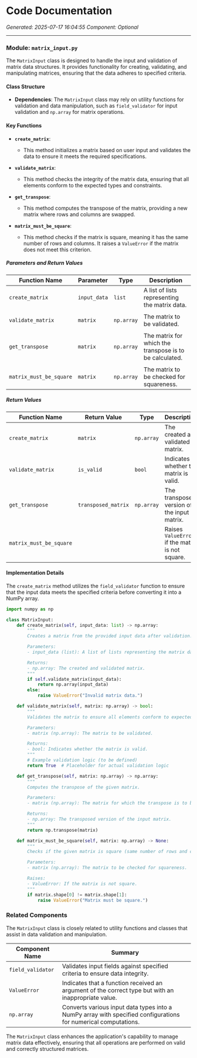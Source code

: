# Code Documentation

*Generated: 2025-07-17 16:04:55*
*Component: Optional*

---

### Module: `matrix_input.py`

The `MatrixInput` class is designed to handle the input and validation of matrix data structures. It provides functionality for creating, validating, and manipulating matrices, ensuring that the data adheres to specified criteria.

#### Class Structure

- **Dependencies**: The `MatrixInput` class may rely on utility functions for validation and data manipulation, such as `field_validator` for input validation and `np.array` for matrix operations.

#### Key Functions

- **`create_matrix`**: 
  - This method initializes a matrix based on user input and validates the data to ensure it meets the required specifications.

- **`validate_matrix`**: 
  - This method checks the integrity of the matrix data, ensuring that all elements conform to the expected types and constraints.

- **`get_transpose`**: 
  - This method computes the transpose of the matrix, providing a new matrix where rows and columns are swapped.

- **`matrix_must_be_square`**: 
  - This method checks if the matrix is square, meaning it has the same number of rows and columns. It raises a `ValueError` if the matrix does not meet this criterion.

##### Parameters and Return Values

| Function Name                     | Parameter          | Type       | Description                                                  |
|-----------------------------------|--------------------|------------|--------------------------------------------------------------|
| `create_matrix`                  | `input_data`       | `list`     | A list of lists representing the matrix data.               |
|                                   |                    |            |                                                              |
| `validate_matrix`                | `matrix`           | `np.array` | The matrix to be validated.                                  |
|                                   |                    |            |                                                              |
| `get_transpose`                  | `matrix`           | `np.array` | The matrix for which the transpose is to be calculated.     |
|                                   |                    |            |                                                              |
| `matrix_must_be_square`          | `matrix`           | `np.array` | The matrix to be checked for squareness.                    |

##### Return Values

| Function Name                     | Return Value       | Type       | Description                                                  |
|-----------------------------------|--------------------|------------|--------------------------------------------------------------|
| `create_matrix`                  | `matrix`           | `np.array` | The created and validated matrix.                            |
| `validate_matrix`                | `is_valid`         | `bool`     | Indicates whether the matrix is valid.                       |
| `get_transpose`                  | `transposed_matrix` | `np.array` | The transposed version of the input matrix.                 |
| `matrix_must_be_square`          |                    |            | Raises `ValueError` if the matrix is not square.            |

#### Implementation Details

The `create_matrix` method utilizes the `field_validator` function to ensure that the input data meets the specified criteria before converting it into a NumPy array.

```python
import numpy as np

class MatrixInput:
    def create_matrix(self, input_data: list) -> np.array:
        """
        Creates a matrix from the provided input data after validation.

        Parameters:
        - input_data (list): A list of lists representing the matrix data.

        Returns:
        - np.array: The created and validated matrix.
        """
        if self.validate_matrix(input_data):
            return np.array(input_data)
        else:
            raise ValueError("Invalid matrix data.")

    def validate_matrix(self, matrix: np.array) -> bool:
        """
        Validates the matrix to ensure all elements conform to expected types.

        Parameters:
        - matrix (np.array): The matrix to be validated.

        Returns:
        - bool: Indicates whether the matrix is valid.
        """
        # Example validation logic (to be defined)
        return True  # Placeholder for actual validation logic

    def get_transpose(self, matrix: np.array) -> np.array:
        """
        Computes the transpose of the given matrix.

        Parameters:
        - matrix (np.array): The matrix for which the transpose is to be calculated.

        Returns:
        - np.array: The transposed version of the input matrix.
        """
        return np.transpose(matrix)

    def matrix_must_be_square(self, matrix: np.array) -> None:
        """
        Checks if the given matrix is square (same number of rows and columns).

        Parameters:
        - matrix (np.array): The matrix to be checked for squareness.

        Raises:
        - ValueError: If the matrix is not square.
        """
        if matrix.shape[0] != matrix.shape[1]:
            raise ValueError("Matrix must be square.")
```

### Related Components

The `MatrixInput` class is closely related to utility functions and classes that assist in data validation and manipulation.

| Component Name                       | Summary                                                                                     |
|--------------------------------------|---------------------------------------------------------------------------------------------|
| `field_validator`                    | Validates input fields against specified criteria to ensure data integrity.                |
| `ValueError`                         | Indicates that a function received an argument of the correct type but with an inappropriate value. |
| `np.array`                           | Converts various input data types into a NumPy array with specified configurations for numerical computations. |

The `MatrixInput` class enhances the application's capability to manage matrix data effectively, ensuring that all operations are performed on valid and correctly structured matrices.